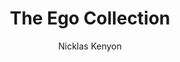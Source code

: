 ---
layout: ../../layouts/ProjectLayout.astro
title: 'The Ego Collection'
startDate: Spring 2016
endDate: Spring 2018
sortDate: 05-28-2018
description: 'Animated short film based on a poem I wrote'
author: 'Nicklas Kenyon'
tags: ["Art", "2D", "Glitch"]
image: '/imgs/thumbnails/the_ego_collection.png'
---